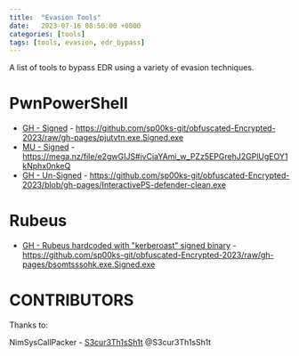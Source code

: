 ```yaml
---
title:  "Evasion Tools"
date:   2023-07-16 08:50:00 +0000
categories: [tools]
tags: [tools, evasion, edr_bypass]
---
```


A list of tools to bypass EDR using a variety of evasion techniques.




PwnPowerShell
=============


* [GH - Signed] - https://github.com/sp00ks-git/obfuscated-Encrypted-2023/raw/gh-pages/pjutvtn.exe.Signed.exe
* [MU - Signed] - https://mega.nz/file/e2gwGIJS#ivCiaYAmi_w_PZz5EPGrehJ2GPlUgEOY1kNphx0nkeQ
* [GH - Un-Signed] - https://github.com/sp00ks-git/obfuscated-Encrypted-2023/blob/gh-pages/InteractivePS-defender-clean.exe



Rubeus
======
* [GH - Rubeus hardcoded with "kerberoast" signed binary] - https://github.com/sp00ks-git/obfuscated-Encrypted-2023/raw/gh-pages/bsomtsssohk.exe.Signed.exe












[GH - Signed]: https://github.com/sp00ks-git/obfuscated-Encrypted-2023/raw/gh-pages/pjutvtn.exe.Signed.exe   
[MU - Signed]: https://mega.nz/file/e2gwGIJS#ivCiaYAmi_w_PZz5EPGrehJ2GPlUgEOY1kNphx0nkeQ
[GH - Un-Signed]: https://github.com/sp00ks-git/obfuscated-Encrypted-2023/blob/gh-pages/InteractivePS-defender-clean.exe


[GH - Rubeus hardcoded with "kerberoast" signed binary]: https://github.com/sp00ks-git/obfuscated-Encrypted-2023/raw/gh-pages/bsomtsssohk.exe.Signed.exe



CONTRIBUTORS
============

Thanks to:

NimSysCallPacker - [S3cur3Th1sSh1t] @S3cur3Th1sSh1t


[S3cur3Th1sSh1t]: https://github.com/S3cur3Th1sSh1t
